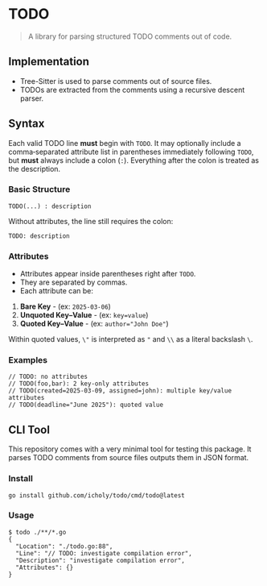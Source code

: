 # TODO

> A library for parsing structured TODO comments out of code.

## Implementation

* Tree-Sitter is used to parse comments out of source files.
* TODOs are extracted from the comments using a recursive descent parser.

## Syntax

Each valid TODO line **must** begin with `TODO`. It may optionally include a comma‐separated attribute list in parentheses immediately following `TODO`, but **must** always include a colon (`:`). Everything after the colon is treated as the description.

### Basic Structure

```
TODO(...) : description
```

Without attributes, the line still requires the colon:

```
TODO: description
```

### Attributes

- Attributes appear inside parentheses right after `TODO`.
- They are separated by commas.  
- Each attribute can be:

1. **Bare Key** - (ex: `2025-03-06`)
2. **Unquoted Key–Value**  - (ex: `key=value`)
3. **Quoted Key–Value**  - (ex: `author="John Doe"`)

Within quoted values, `\"` is interpreted as `"` and `\\` as a literal backslash `\`.

### Examples

```
// TODO: no attributes
// TODO(foo,bar): 2 key-only attributes
// TODO(created=2025-03-09, assigned=john): multiple key/value attributes
// TODO(deadline="June 2025"): quoted value 
```

## CLI Tool

This repository comes with a very minimal tool for testing this package.
It parses TODO comments from source files outputs them in JSON format.

### Install

```
go install github.com/icholy/todo/cmd/todo@latest
```

### Usage

```
$ todo ./**/*.go
{
  "Location": "./todo.go:88",
  "Line": "// TODO: investigate compilation error",
  "Description": "investigate compilation error",
  "Attributes": {}
}
```
